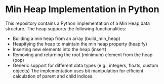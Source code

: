 # Min Heap Implementation in Python
This repository contains a Python implementation of a Min Heap data structure. The heap supports the following functionalities:

* Building a min heap from an array (build_min_heap)
* Heapifying the heap to maintain the min heap property (heapify)
* Inserting new elements into the heap (insert)
* Removing and returning the root (minimum) element from the heap (pop)
* Generic support for different data types (e.g., integers, floats, custom objects)
The implementation uses bit manipulation for efficient calculation of parent and child indices.
